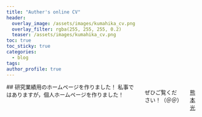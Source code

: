 ```yaml
---
title: "Auther's online CV"
header:
  overlay_image: /assets/images/kumahika_cv.png
  overlay_filter: rgba(255, 255, 255, 0.2)
  teaser: /assets/images/kumahika_cv.png
toc: true
toc_sticky: true
categories:
  - blog
tags:
author_profile: true
---
```

<div class="row">

<div class="medium-12  columns" markdown="1">
## 研究業績用のホームページを作りました！
私事ではありますが，個人ホームページを作りました！

ぜひご覧ください！（＠＠）

[熊本 光](https://kumahika.github.io/research/)
